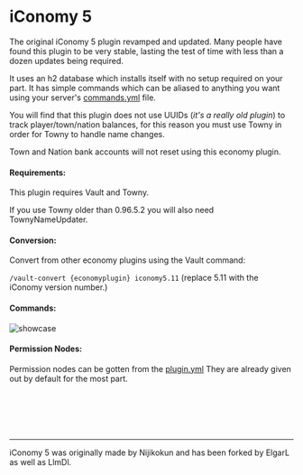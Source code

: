 # iConomy 5

The original iConomy 5 plugin revamped and updated. Many people have found this plugin to be very stable, lasting the test of time with less than a dozen updates being required.

It uses an h2 database which installs itself with no setup required on your part. It has simple commands which can be aliased to anything you want using your server's [commands.yml](https://bukkit.fandom.com/wiki/Commands.yml) file. 

You will find that this plugin does not use UUIDs (*it's a really old plugin*) to track player/town/nation balances, for this reason you must use Towny in order for Towny to handle name changes.

Town and Nation bank accounts will not reset using this economy plugin.

#### Requirements:
This plugin requires Vault and Towny.

If you use Towny older than 0.96.5.2 you will also need TownyNameUpdater. 


#### Conversion:
Convert from other economy plugins using the Vault command:

`/vault-convert {economyplugin} iconomy5.11` (replace 5.11 with the iConomy version number.)

#### Commands:
<img src=https://feen.us/gsffuk.png alt="showcase">

#### Permission Nodes:
Permission nodes can be gotten from the [plugin.yml](https://github.com/iconomy5legacy/iConomy/blob/master/src/main/resources/plugin.yml) They are already given out by default for the most part.
<br><br><br><br><br><br>



----

iConomy 5 was originally made by Nijikokun and has been forked by ElgarL as well as LlmDl.
